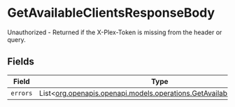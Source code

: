 # GetAvailableClientsResponseBody

Unauthorized - Returned if the X-Plex-Token is missing from the header or query.


## Fields

| Field                                                                                                                          | Type                                                                                                                           | Required                                                                                                                       | Description                                                                                                                    |
| ------------------------------------------------------------------------------------------------------------------------------ | ------------------------------------------------------------------------------------------------------------------------------ | ------------------------------------------------------------------------------------------------------------------------------ | ------------------------------------------------------------------------------------------------------------------------------ |
| `errors`                                                                                                                       | List<[org.openapis.openapi.models.operations.GetAvailableClientsErrors](../../models/operations/GetAvailableClientsErrors.md)> | :heavy_minus_sign:                                                                                                             | N/A                                                                                                                            |